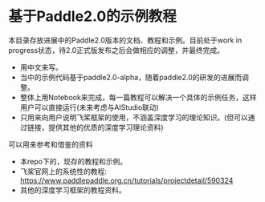# 基于Paddle2.0的示例教程

本目录存放进展中的Paddle2.0版本的文档、教程和示例。目前处于work in progress状态，待2.0正式版发布之后会做相应的调整，并最终完成。

- 用中文来写。
- 当中的示例代码基于paddle2.0-alpha，随着paddle2.0的研发的进展而调整。
- 整体上用Notebook来完成，每一篇教程可以解决一个具体的示例任务，这样用户可以直接运行(未来考虑与AIStudio联动)
- 只用来向用户说明飞桨框架的使用，不涵盖深度学习的理论知识。(但可以通过链接，提供其他的优质的深度学习理论资料)

可以用来参考和借鉴的资料

- 本repo下的，现存的教程和示例。
- 飞桨官网上的系统性的教程: https://www.paddlepaddle.org.cn/tutorials/projectdetail/590324
- 其他的深度学习框架的教程资料。

